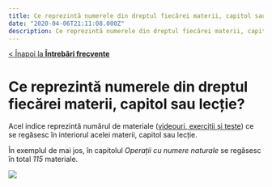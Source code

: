 ```yaml
---
title: Ce reprezintă numerele din dreptul fiecărei materii, capitol sau lecție
date: "2020-04-06T21:11:08.000Z"
description: Ce reprezintă numerele din dreptul fiecărei materii, capitol sau lecție
---
```


[< Înapoi la **Întrebări frecvente**](/intrebari-frecvente/)

# Ce reprezintă numerele din dreptul fiecărei materii, capitol sau lecție?

Acel indice reprezintă numărul de materiale ([videouri, exerciții și teste](/exercitii-teste-videouri/)) ce se regăsesc în interiorul acelei materii, capitol sau lecție.

În exemplul de mai jos, în capitolul *Operații cu numere naturale* se regăsesc în total *115* materiale.

![](/img/Screenshot_22.jpg)